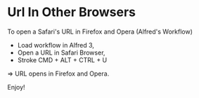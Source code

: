 # Url In Other Browsers

To open a Safari's URL in Firefox and Opera (Alfred's Workflow)

* Load workflow in Alfred 3,
* Open a URL in Safari Browser,
* Stroke CMD + ALT + CTRL + U

=> URL opens in Firefox and Opera.

Enjoy!
